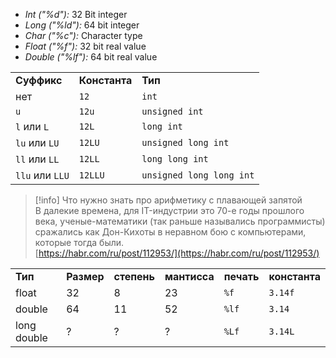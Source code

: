 - _Int ("%d"):_ 32 Bit integer
- _Long ("%ld"):_ 64 bit integer
- _Char ("%c"):_ Character type
- _Float ("%f"):_ 32 bit real value
- _Double ("%lf"):_ 64 bit real value

|   |   |   |
|---|---|---|
|**Суффикс**|**Константа**|**Тип**|
|нет|`12`|`int`|
|`u`|`12u`|`unsigned int`|
|`l` или `L`|`12L`|`long int`|
|`lu` или `LU`|`12LU`|`unsigned long int`|
|`ll` или `LL`|`12LL`|`long long int`|
|`llu` или `LLU`|`12LLU`|`unsigned long long int`|

> [!info] Что нужно знать про арифметику с плавающей запятой  
> В далекие времена, для IT-индустрии это 70-е годы прошлого века, ученые-математики (так раньше назывались программисты) сражались как Дон-Кихоты в неравном бою с компьютерами, которые тогда были.  
> [https://habr.com/ru/post/112953/](https://habr.com/ru/post/112953/)  

|   |   |   |   |   |   |
|---|---|---|---|---|---|
|**Тип**|**Размер**|**степень**|**мантисса**|**печать**|**константа**|
|float|32|8|23|`%f`|`3.14f`|
|double|64|11|52|`%lf`|`3.14`|
|long double|?|?|?|`%Lf`|`3.14L`|